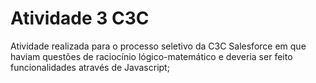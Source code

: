 # Atividade 3 C3C

Atividade realizada para o processo seletivo da C3C Salesforce em que haviam questões de raciocínio lógico-matemático e deveria ser feito funcionalidades através de Javascript;
